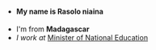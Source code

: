 * #### My name is Rasolo niaina
* I'm from **Madagascar**
* _I work at_ [Minister of National Education][site men]

[site men]:http://www.education.gov.mg
